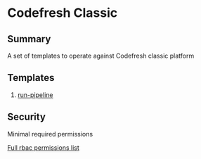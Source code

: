 # Codefresh Classic

## Summary

A set of templates to operate against Codefresh classic platform

## Templates

1. [run-pipeline](./docs/run-pipeline.md) 

## Security

Minimal required permissions

[Full rbac permissions list](./rbac.yaml)

